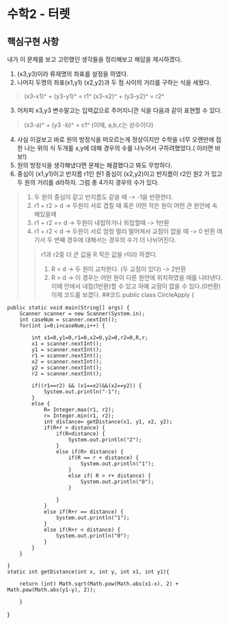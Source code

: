 수학2 - 터렛
==========================================

## 핵심구현 사항
내가 이 문제를 보고 고민했던 생각들을 정리해보고 해답을 제시하겠다.
1.  (x3,y3)이라 류재명의 좌표를 설정을 하였다.
2.  나머지 두명의 좌표(x1,y1) (x2,y2)과 두 점 사이의 거리를 구하는 식을 세웠다.
> (x3-x1)^ + (y3-y1)^ = r1^
> (x3-x2)^ + (y3-y2)^ = r2^
3.  어차피 x3,y3 변수말고는 입력값으로 주어지니깐 식을 다음과 같이 표현할 수 있다.
> (x3-a)^ + (y3 -b)^ = c1^ (이때, a,b,c는 상수이다)
4. 사실 이걸보고 바로 원의 방정식을 떠오르는게 정상이지만 수학을 너무 오랜만에 접한 나는 위의 식 두개를 x,y에 대해 경우의 수를 나누어서 구하려했었다.( 이러면 바보!)
5. 원의 방정식을 생각해냈다면 문제는 해결했다고 봐도 무방하다. 
6. 중심이 (x1,y1)이고 반지름 r1인 원1 중심이 (x2,y2)이고 반지름이 r2인 원2 가 있고 두 원의 거리를 d라하자. 그럼 총 4가지 경우의 수가 있다. 
> 1. 두 원의 중심이 같고 반지름도 같을 때 -> -1을 반환한다.
> 2. r1 + r2 > d -> 두원이 서로 겹칠 때 혹은 어떤 작은 원이 어떤 큰 원안에 속해있을때  
> 3. r1 + r2 == d  -> 두원이 내접하거나 외접할때 -> 1반환
> 4. r1 + r2 < d -> 두원이 서로 엄청 멀리 떨어져서 교점이 없을 때 -> 0 반환
> 여기서 두 번째 경우에 대해서는 경우의 수가 더 나뉘어진다.
> > r1과 r2중 더 큰 값을 R 작은 값을 r이라 하겠다. 
> > 1. R < d ->  두 원이 교차한다. (두 교점이 있다) -> 2반환
> > 2. R > d ->  이 경우는 어떤 원이 다른 원안에 위치하였을 때를 나타낸다. 이때 안에서 내접(1반환)할 수 있고 아예 교점이 없을 수 있다.(0반환)
> 이제 코드를 보겠다.
##코드
  public class CircleApply {

	public static void main(String[] args) {
		Scanner scanner = new Scanner(System.in);
		int caseNum = scanner.nextInt();
		for(int i=0;i<caseNum;i++) {
			
			int x1=0,y1=0,r1=0,x2=0,y2=0,r2=0,R,r;
			x1 = scanner.nextInt();
			y1 = scanner.nextInt();
			r1 = scanner.nextInt();
			x2 = scanner.nextInt();
			y2 = scanner.nextInt();
			r2 = scanner.nextInt();
			
			if((r1==r2) && (x1==x2)&&(x2==y2)) {
				System.out.println("-1");
			}
			else {
				R= Integer.max(r1, r2);
				r= Integer.min(r1, r2);
				int distance= getDistance(x1, y1, x2, y2);
				if(R+r > distance) {
					if(R<distance) {
						System.out.println("2");
					}
					else if(R> distance) {
						if(R == r + distance) {
							System.out.println("1");
						}
						else if( R > r+ distance) {
							System.out.println("0");
						}
					
					}
				}
				else if(R+r == distance) {
					System.out.println("1");
				}
				else if(R+r < distance) {
					System.out.println("0");
				}
			}
		}
		
	}	
	static int getDistance(int x, int y, int x1, int y1){

		return (int) Math.sqrt(Math.pow(Math.abs(x1-x), 2) + Math.pow(Math.abs(y1-y), 2));

		}
}
